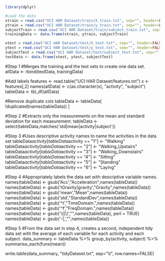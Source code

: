 
```R
library(dplyr)

#Load the data
xtrain = read.csv("UCI HAR Dataset/train/X_train.txt", sep="", header=FALSE)
ytrain = read.csv("UCI HAR Dataset/train/y_train.txt", sep="", header=FALSE)
subjectTrain = read.csv("UCI HAR Dataset/train/subject_train.txt", sep="", header=FALSE)
trainingData <- data.frame(xtrain, ytrain, subjectTrain)

xtest = read.csv("UCI HAR Dataset/test/X_test.txt", sep="", header=FALSE)
ytest = read.csv("UCI HAR Dataset/test/y_test.txt", sep="", header=FALSE)
subjectTest = read.csv("UCI HAR Dataset/test/subject_test.txt", sep="", header=FALSE)
testData <- data.frame(xtest, ytest, subjectTest)
```

#Step 1
#Merges the training and the test sets to create one data set.
allData <- rbind(testData, trainingData)

#Add labels
features <- read.table("UCI HAR Dataset/features.txt")
x <- features[,2]
names(allData) <- c(as.character(x), "activity", "subject")
tableData <- tbl_df(allData)

#Remove duplicate cols
tableData <- tableData[ !duplicated(names(tableData)) ]

#Step 2
#Extracts only the measurements on the mean and standard deviation for each measurement.
tableData <- select(tableData,matches('std|mean|activity|subject'))

#Step 3
#Uses descriptive activity names to name the activities in the data set
tableData$activity[tableData$activity == "1"] <- "Walking"
tableData$activity[tableData$activity == "2"] <- "Walking_Upstairs"
tableData$activity[tableData$activity == "3"] <- "Walking_Downstairs"
tableData$activity[tableData$activity == "4"] <- "Sitting"
tableData$activity[tableData$activity == "5"] <- "Standing"
tableData$activity[tableData$activity == "6"] <- "Laying"

#Step 4
#Appropriately labels the data set with descriptive variable names.
names(tableData) <- gsub('Acc',"Acceleration",names(tableData))
names(tableData) <- gsub('tGravity|gravity',"Gravity",names(tableData))
names(tableData) <- gsub('mean',"Mean",names(tableData))
names(tableData) <- gsub('std',"StandardDev",names(tableData))
names(tableData) <- gsub('^t',"TimeDomain.",names(tableData))
names(tableData) <- gsub('^f',"FreqDomain.",names(tableData))
names(tableData) <- gsub('\\(|\\)',"",names(tableData), perl = TRUE)
names(tableData) <- gsub('-|,',"",names(tableData))

#Step 5
#From the data set in step 4, creates a second, independent tidy data set with the average of each variable for each activity and each subject.
data_summary <- tableData %>%
  group_by(activity, subject) %>%
  summarise_each(funs(mean))

write.table(data_summary, "tidyDataset.txt", sep="\t", row.names=FALSE)
